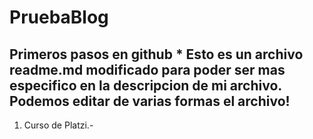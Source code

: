 # PruebaBlog
Primeros pasos en github
*
Esto es un archivo readme.md modificado para poder ser mas especifico en la descripcion de mi archivo.
Podemos editar de varias formas el archivo!
-
1) Curso de Platzi.-
